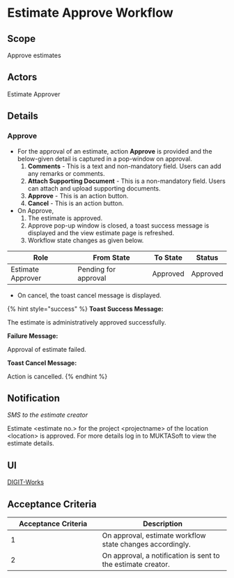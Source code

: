 # Estimate Approve Workflow

## **Scope**

Approve estimates

## **Actors**

Estimate Approver

## **Details**

### **Approve**

* For the approval of an estimate, action **Approve** is provided and the below-given detail is captured in a pop-window on approval.
  1. **Comments** - This is a text and non-mandatory field. Users can add any remarks or comments. &#x20;
  2. **Attach Supporting Document** - This is a non-mandatory field. Users can attach and upload supporting documents.&#x20;
  3. **Approve** - This is an action button.
  4. **Cancel** - This is an action button.
* On Approve,
  1. The estimate is approved.
  2. Approve pop-up window is closed, a toast success message is displayed and the view estimate page is refreshed.
  3. Workflow state changes as given below.

| Role              | From State           | To State | Status   |
| ----------------- | -------------------- | -------- | -------- |
| Estimate Approver | Pending for approval | Approved | Approved |

* On cancel, the toast cancel message is displayed.

{% hint style="success" %}
**Toast Success Message:**

The estimate is administratively approved successfully.

**Failure Message:**

Approval of estimate failed.

**Toast Cancel Message:**

Action is cancelled.
{% endhint %}

## **Notification**

_SMS to the estimate creator_

Estimate \<estimate no.> for the project \<projectname> of the location \<location> is approved. For more details log in to MUKTASoft to view the estimate details.

## **UI**

[<img src="https://static.figma.com/uploads/b6df2735e4cb368306acf5480b50f96e69f96099" alt="" data-size="line">DIGIT-Works](https://www.figma.com/file/M2P3O9WlKtxuLCjQKxLLDg/DIGIT-Works?node-id=2014%3A31246\&t=vPbLKm950fDLjage-4)

## **Acceptance Criteria**

<table><thead><tr><th width="194">Acceptance Criteria</th><th>Description</th></tr></thead><tbody><tr><td>1</td><td>On approval, estimate workflow state changes accordingly.</td></tr><tr><td>2</td><td>On approval, a notification is sent to the estimate creator.</td></tr></tbody></table>
